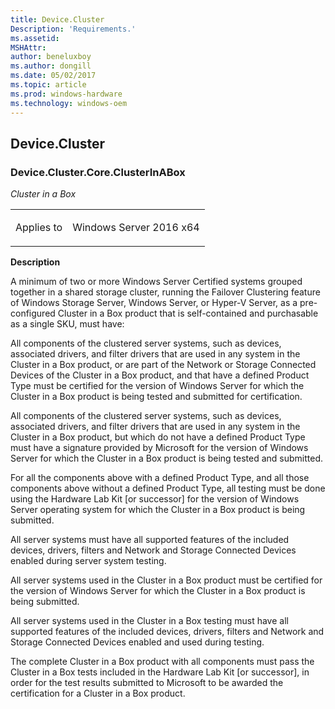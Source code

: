```yaml
---
title: Device.Cluster
Description: 'Requirements.'
ms.assetid: 
MSHAttr: 
author: beneluxboy
ms.author: dongill
ms.date: 05/02/2017
ms.topic: article
ms.prod: windows-hardware
ms.technology: windows-oem
---
```


<!--
# Device.Cluster

 - [Device.Cluster](#device.cluster)
-->

<a name="device.cluster"></a>
## Device.Cluster

### Device.Cluster.Core.ClusterInABox

*Cluster in a Box*

<table>
<tr>
<td>Applies to</td>
<td>
<p>Windows Server 2016 x64</p>
</td></tr></table>

**Description**

A minimum of two or more Windows Server Certified systems grouped together in a shared storage cluster, running the Failover Clustering feature of Windows Storage Server, Windows Server, or Hyper-V Server, as a pre-configured Cluster in a Box product that is self-contained and purchasable as a single SKU, must have:

All components of the clustered server systems, such as devices, associated drivers, and filter drivers that are used in any system in the Cluster in a Box product, or are part of the Network or Storage Connected Devices of the Cluster in a Box product, and that have a defined Product Type must be certified for the version of Windows Server for which the Cluster in a Box product is being tested and submitted for certification.

All components of the clustered server systems, such as devices, associated drivers, and filter drivers that are used in any system in the Cluster in a Box product, but which do not have a defined Product Type must have a signature provided by Microsoft for the version of Windows Server for which the Cluster in a Box product is being tested and submitted.

For all the components above with a defined Product Type, and all those components above without a defined Product Type, all testing must be done using the Hardware Lab Kit \[or successor\] for the version of Windows Server operating system for which the Cluster in a Box product is being submitted.

All server systems must have all supported features of the included devices, drivers, filters and Network and Storage Connected Devices enabled during server system testing.

All server systems used in the Cluster in a Box product must be certified for the version of Windows Server for which the Cluster in a Box product is being submitted.

All server systems used in the Cluster in a Box testing must have all supported features of the included devices, drivers, filters and Network and Storage Connected Devices enabled and used during testing.

The complete Cluster in a Box product with all components must pass the Cluster in a Box tests included in the Hardware Lab Kit \[or successor\], in order for the test results submitted to Microsoft to be awarded the certification for a Cluster in a Box product.

